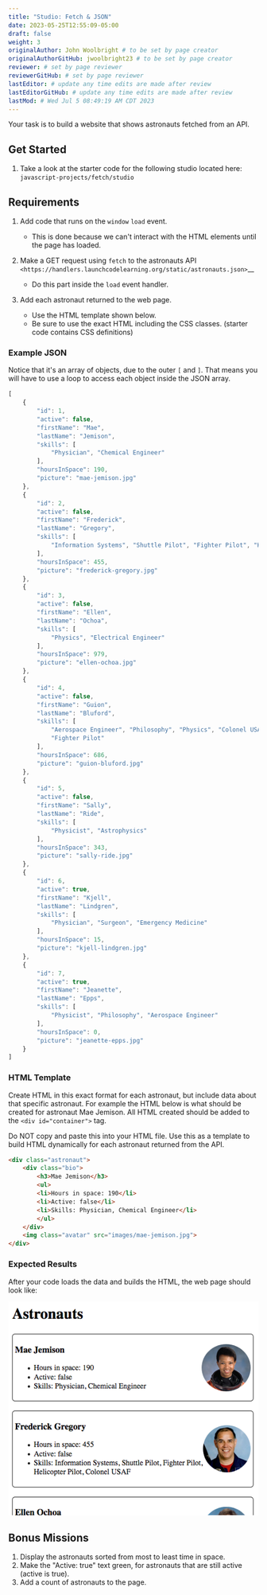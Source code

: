 ```yaml
---
title: "Studio: Fetch & JSON"
date: 2023-05-25T12:55:09-05:00
draft: false
weight: 3
originalAuthor: John Woolbright # to be set by page creator
originalAuthorGitHub: jwoolbright23 # to be set by page creator
reviewer: # set by page reviewer
reviewerGitHub: # set by page reviewer
lastEditor: # update any time edits are made after review
lastEditorGitHub: # update any time edits are made after review
lastMod: # Wed Jul 5 08:49:19 AM CDT 2023
---
```


Your task is to build a website that shows astronauts fetched from an API.

## Get Started

1. Take a look at the starter code for the following studio located here: `javascript-projects/fetch/studio`

## Requirements

1. Add code that runs on the `window` `load` event.
    - This is done because we can't interact with the HTML elements until the page has loaded.

2. Make a GET request using `fetch` to the astronauts API `<https://handlers.launchcodelearning.org/static/astronauts.json>`__
    - Do this part inside the `load` event handler.

3. Add each astronaut returned to the web page.
    - Use the HTML template shown below.
    - Be sure to use the exact HTML including the CSS classes. (starter code contains CSS definitions)


### Example JSON

Notice that it's an array of objects, due to the outer `[` and `]`. That means you will have to
use a loop to access each object inside the JSON array.

```javascript {linenos=true}
[
    {
        "id": 1,
        "active": false,
        "firstName": "Mae",
        "lastName": "Jemison",
        "skills": [
            "Physician", "Chemical Engineer"
        ],
        "hoursInSpace": 190,
        "picture": "mae-jemison.jpg"
    },
    {
        "id": 2,
        "active": false,
        "firstName": "Frederick",
        "lastName": "Gregory",
        "skills": [
            "Information Systems", "Shuttle Pilot", "Fighter Pilot", "Helicopter Pilot", "Colonel USAF"
        ],
        "hoursInSpace": 455,
        "picture": "frederick-gregory.jpg"
    },
    {
        "id": 3,
        "active": false,
        "firstName": "Ellen",
        "lastName": "Ochoa",
        "skills": [
            "Physics", "Electrical Engineer"
        ],
        "hoursInSpace": 979,
        "picture": "ellen-ochoa.jpg"
    },
    {
        "id": 4,
        "active": false,
        "firstName": "Guion",
        "lastName": "Bluford",
        "skills": [
            "Aerospace Engineer", "Philosophy", "Physics", "Colonel USAF",
            "Fighter Pilot"
        ],
        "hoursInSpace": 686,
        "picture": "guion-bluford.jpg"
    },
    {
        "id": 5,
        "active": false,
        "firstName": "Sally",
        "lastName": "Ride",
        "skills": [
            "Physicist", "Astrophysics"
        ],
        "hoursInSpace": 343,
        "picture": "sally-ride.jpg"
    },
    {
        "id": 6,
        "active": true,
        "firstName": "Kjell",
        "lastName": "Lindgren",
        "skills": [
            "Physician", "Surgeon", "Emergency Medicine"
        ],
        "hoursInSpace": 15,
        "picture": "kjell-lindgren.jpg"
    },
    {
        "id": 7,
        "active": true,
        "firstName": "Jeanette",
        "lastName": "Epps",
        "skills": [
            "Physicist", "Philosophy", "Aerospace Engineer"
        ],
        "hoursInSpace": 0,
        "picture": "jeanette-epps.jpg"
    }
]
```

### HTML Template

Create HTML in this exact format for each astronaut, but include data about
that specific astronaut. For example the HTML below is what should be created
for astronaut Mae Jemison. All HTML created should be added to the
`<div id="container">` tag.

Do NOT copy and paste this into your HTML file. Use this as a template to
build HTML dynamically for each astronaut returned from the API.

```html
<div class="astronaut">
    <div class="bio">
        <h3>Mae Jemison</h3>
        <ul>
        <li>Hours in space: 190</li>
        <li>Active: false</li>
        <li>Skills: Physician, Chemical Engineer</li>
        </ul>
    </div>
    <img class="avatar" src="images/mae-jemison.jpg">
</div>
```

### Expected Results

After your code loads the data and builds the HTML, the web page should look
like:

![Screen shot showing what result of studio should look like.](pictures/studio-example-page.png?classes=border)

## Bonus Missions

1. Display the astronauts sorted from most to least time in space.
1. Make the "Active: true" text green, for astronauts that are still active (active is true).
1. Add a count of astronauts to the page.